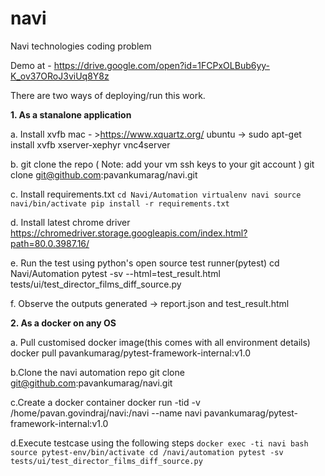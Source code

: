 # navi
Navi technologies coding problem

Demo at - https://drive.google.com/open?id=1FCPxOLBub6yy-K_ov37ORoJ3viUq8Y8z

There are two ways of deploying/run this work.

**1. As a stanalone application**

  a. Install xvfb
      mac - >https://www.xquartz.org/
      ubuntu -> sudo apt-get install xvfb xserver-xephyr vnc4server
      
  b. git clone the repo ( Note: add your vm ssh keys to your git account )
      git clone git@github.com:pavankumarag/navi.git
      
  c. Install requirements.txt
      ```cd Navi/Automation
      virtualenv navi
      source navi/bin/activate
      pip install -r requirements.txt```
      
   d. Install latest chrome driver 
      https://chromedriver.storage.googleapis.com/index.html?path=80.0.3987.16/
      
   e. Run the test using python's open source test runner(pytest)
      cd Navi/Automation
      pytest -sv --html=test_result.html tests/ui/test_director_films_diff_source.py
      
   f. Observe the outputs generated -> report.json and test_result.html
   
**2. As a docker on any OS**

  a. Pull customised docker image(this comes with all environment details)
    docker pull pavankumarag/pytest-framework-internal:v1.0
    
  b.Clone the navi automation repo
    git clone git@github.com:pavankumarag/navi.git
    
  c.Create a docker container 
    docker run -tid -v /home/pavan.govindraj/navi:/navi --name navi pavankumarag/pytest-framework-internal:v1.0
    
  d.Execute testcase using the following steps
    ```docker exec -ti navi bash
    source pytest-env/bin/activate
    cd /navi/automation
    pytest -sv tests/ui/test_director_films_diff_source.py```
  
